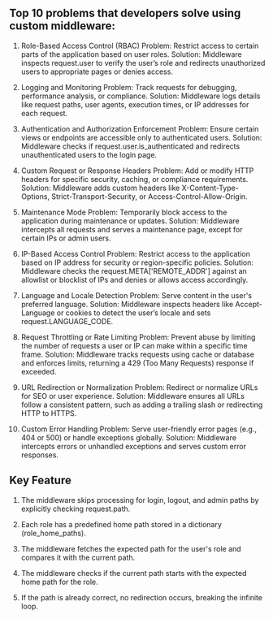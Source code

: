 ## Top 10 problems that developers solve using custom middleware:
1. Role-Based Access Control (RBAC)
Problem: Restrict access to certain parts of the application based on user roles.
Solution: Middleware inspects request.user to verify the user’s role and redirects unauthorized users to appropriate pages or denies access.

2. Logging and Monitoring
Problem: Track requests for debugging, performance analysis, or compliance.
Solution: Middleware logs details like request paths, user agents, execution times, or IP addresses for each request.

3. Authentication and Authorization Enforcement
Problem: Ensure certain views or endpoints are accessible only to authenticated users.
Solution: Middleware checks if request.user.is_authenticated and redirects unauthenticated users to the login page.

4. Custom Request or Response Headers
Problem: Add or modify HTTP headers for specific security, caching, or compliance requirements.
Solution: Middleware adds custom headers like X-Content-Type-Options, Strict-Transport-Security, or Access-Control-Allow-Origin.

5. Maintenance Mode
Problem: Temporarily block access to the application during maintenance or updates.
Solution: Middleware intercepts all requests and serves a maintenance page, except for certain IPs or admin users.

6. IP-Based Access Control
Problem: Restrict access to the application based on IP address for security or region-specific policies.
Solution: Middleware checks the request.META['REMOTE_ADDR'] against an allowlist or blocklist of IPs and denies or allows access accordingly.

7. Language and Locale Detection
Problem: Serve content in the user's preferred language.
Solution: Middleware inspects headers like Accept-Language or cookies to detect the user’s locale and sets request.LANGUAGE_CODE.

8. Request Throttling or Rate Limiting
Problem: Prevent abuse by limiting the number of requests a user or IP can make within a specific time frame.
Solution: Middleware tracks requests using cache or database and enforces limits, returning a 429 (Too Many Requests) response if exceeded.

9. URL Redirection or Normalization
Problem: Redirect or normalize URLs for SEO or user experience.
Solution: Middleware ensures all URLs follow a consistent pattern, such as adding a trailing slash or redirecting HTTP to HTTPS.

10. Custom Error Handling
Problem: Serve user-friendly error pages (e.g., 404 or 500) or handle exceptions globally.
Solution: Middleware intercepts errors or unhandled exceptions and serves custom error responses.


## Key Feature
1. The middleware  skips processing for login, logout, and admin paths by explicitly checking request.path.

2. Each role has a predefined home path stored in a dictionary (role_home_paths).

3. The middleware fetches the expected path for the user's role and compares it with the current path.

4. The middleware checks if the current path starts with the expected home path for the role.

5. If the path is already correct, no redirection occurs, breaking the infinite loop.